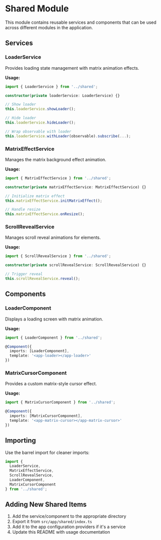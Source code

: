 # Shared Module

This module contains reusable services and components that can be used across different modules in the application.

## Services

### LoaderService
Provides loading state management with matrix animation effects.

**Usage:**
```typescript
import { LoaderService } from '../shared';

constructor(private loaderService: LoaderService) {}

// Show loader
this.loaderService.showLoader();

// Hide loader
this.loaderService.hideLoader();

// Wrap observable with loader
this.loaderService.withLoader(observable).subscribe(...);
```

### MatrixEffectService
Manages the matrix background effect animation.

**Usage:**
```typescript
import { MatrixEffectService } from '../shared';

constructor(private matrixEffectService: MatrixEffectService) {}

// Initialize matrix effect
this.matrixEffectService.initMatrixEffect();

// Handle resize
this.matrixEffectService.onResize();
```

### ScrollRevealService
Manages scroll reveal animations for elements.

**Usage:**
```typescript
import { ScrollRevealService } from '../shared';

constructor(private scrollRevealService: ScrollRevealService) {}

// Trigger reveal
this.scrollRevealService.reveal();
```

## Components

### LoaderComponent
Displays a loading screen with matrix animation.

**Usage:**
```typescript
import { LoaderComponent } from '../shared';

@Component({
  imports: [LoaderComponent],
  template: '<app-loader></app-loader>'
})
```

### MatrixCursorComponent
Provides a custom matrix-style cursor effect.

**Usage:**
```typescript
import { MatrixCursorComponent } from '../shared';

@Component({
  imports: [MatrixCursorComponent],
  template: '<app-matrix-cursor></app-matrix-cursor>'
})
```

## Importing

Use the barrel import for cleaner imports:

```typescript
import { 
  LoaderService, 
  MatrixEffectService, 
  ScrollRevealService,
  LoaderComponent,
  MatrixCursorComponent 
} from '../shared';
```

## Adding New Shared Items

1. Add the service/component to the appropriate directory
2. Export it from `src/app/shared/index.ts`
3. Add it to the app configuration providers if it's a service
4. Update this README with usage documentation 